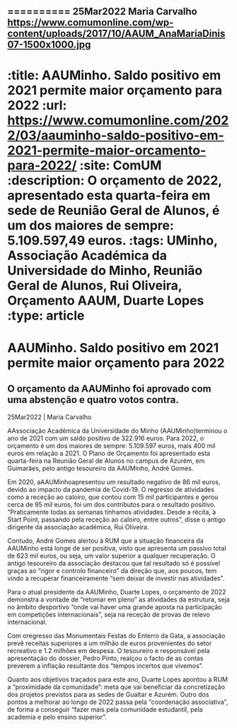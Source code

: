 
==========
25Mar2022
Maria Carvalho
https://www.comumonline.com/wp-content/uploads/2017/10/AAUM_AnaMariaDinis07-1500x1000.jpg
---
:title: AAUMinho. Saldo positivo em 2021 permite maior orçamento para 2022
:url: https://www.comumonline.com/2022/03/aauminho-saldo-positivo-em-2021-permite-maior-orcamento-para-2022/
:site: ComUM
:description: O orçamento de 2022, apresentado esta quarta-feira em sede de Reunião Geral de Alunos, é um dos maiores de sempre: 5.109.597,49 euros.
:tags: UMinho, Associação Académica da Universidade do Minho, Reunião Geral de Alunos, Rui Oliveira, Orçamento AAUM, Duarte Lopes
:type: article
==========


# **AAUMinho. Saldo positivo em 2021 permite maior orçamento para 2022**

## O orçamento da AAUMinho foi aprovado com uma abstenção e quatro votos contra.

25Mar2022 | Maria Carvalho

AAssociação Académica da Universidade do Minho (AAUMinho)terminou o ano de 2021 com um saldo positivo de 322.916 euros. Para 2022, o orçamento é um dos maiores de sempre: 5.109.597 euros, mais 400 mil euros em relação a 2021. O Plano de Orçamento foi apresentado esta quarta-feira na Reunião Geral de Alunos no campus de Azurém, em Guimarães, pelo antigo tesoureiro da AAUMinho, André Gomes.

Em 2020, aAAUMinhoapresentou um resultado negativo de 86 mil euros, devido ao impacto da pandemia de Covid-19. O regresso de atividades como a receção ao caloiro, que contou com 15 mil participantes e gerou cerca de 95 mil euros, foi um dos contributos para o resultado positivo. “Praticamente todas as semanas tínhamos atividades. Desde a récita, à Start Point, passando pela receção ao caloiro, entre outros”, disse o antigo dirigente da associação académica, Rui Oliveira.

Contudo, André Gomes alertou à RUM que a situação financeira da AAUMinho está longe de ser positiva, visto que apresenta um passivo total de 623 mil euros, ou seja, um valor superior a qualquer recuperação. O antigo tesoureiro da associação destacou que tal resultado só é possível graças ao “rigor e controlo financeiro” da direção que, aos poucos, tem vindo a recuperar financeiramente “sem deixar de investir nas atividades”.

Para o atual presidente da AAUMinho, Duarte Lopes, o orçamento de 2022 demonstra a vontade de “retomar em pleno” as atividades da estrutura, seja no âmbito desportivo “onde vai haver uma grande aposta na participação em competições internacionais”, seja na receção de provas de relevo internacional.

Com oregresso das Monumentais Festas do Enterro da Gata, a associação prevê receitas superiores a um milhão de euros provenientes do setor recreativo e 1.2 milhões em despesa. O tesoureiro e responsável pela apresentação do dossier, Pedro Pinto, realçou o facto de as contas preverem a inflação resultante dos “tempos incertos que vivemos”.

Quanto aos objetivos traçados para este ano, Duarte Lopes apontou à RUM a “proximidade da comunidade”: meta que vai beneficiar da concretização dos projetos previstos para as sedes de Gualtar e Azurém. Outro dos pontos a melhorar ao longo de 2022 passa pela “coordenação associativa”, de forma a conseguir “fazer mais pela comunidade estudantil, pela academia e pelo ensino superior”.

